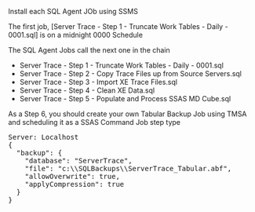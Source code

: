 Install each SQL Agent JOb using SSMS

The first job, [Server Trace - Step 1 - Truncate Work Tables - Daily - 0001.sql] is on a midnight 0000 Schedule

The SQL Agent Jobs call the next one in the chain

* Server Trace - Step 1 - Truncate Work Tables - Daily - 0001.sql
* Server Trace - Step 2 - Copy Trace Files up from Source Servers.sql
* Server Trace - Step 3 - Import XE Trace Files.sql
* Server Trace - Step 4 - Clean XE Data.sql
* Server Trace - Step 5 - Populate and Process SSAS MD Cube.sql

As a Step 6, you should create your own Tabular Backup Job using TMSA and scheduling it as a SSAS Command Job step type
<pre>
Server: Localhost
{
  "backup": {
    "database": "ServerTrace",
    "file": "c:\\SQLBackups\\ServerTrace_Tabular.abf",
    "allowOverwrite": true,
    "applyCompression": true
  }
}

</pre>
